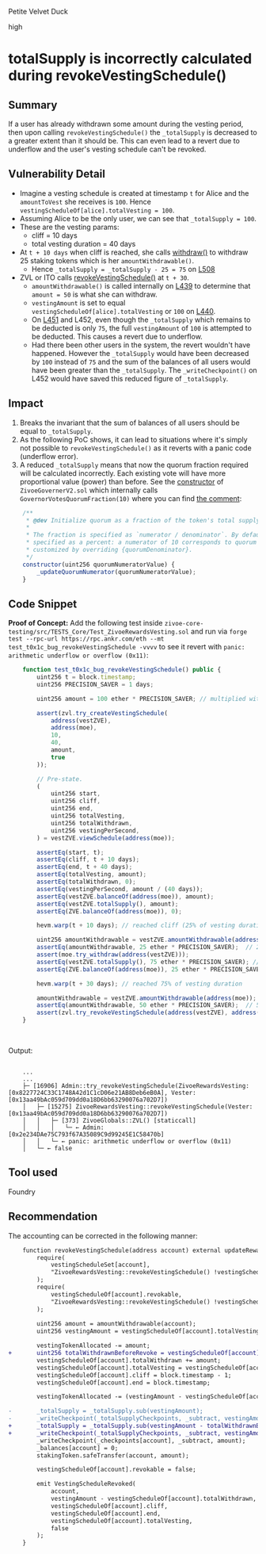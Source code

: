 Petite Velvet Duck

high

# totalSupply is incorrectly calculated during revokeVestingSchedule()

## Summary
If a user has already withdrawn some amount during the vesting period, then upon calling `revokeVestingSchedule()` the `_totalSupply` is decreased to a greater extent than it should be. This can even lead to a revert due to underflow and the user's vesting schedule can't be revoked.

## Vulnerability Detail
- Imagine a vesting schedule is created at timestamp `t` for Alice and the `amountToVest` she receives is `100`. Hence `vestingScheduleOf[alice].totalVesting = 100`.
- Assuming Alice to be the only user, we can see that `_totalSupply = 100`.
- These are the vesting params:
  - cliff = 10 days
  - total vesting duration = 40 days
- At `t + 10 days` when cliff is reached, she calls [withdraw()](https://github.com/sherlock-audit/2024-03-zivoe/blob/main/zivoe-core-foundry/src/ZivoeRewardsVesting.sol#L501) to withdraw 25 staking tokens which is her `amountWithdrawable()`.
  - Hence `_totalSupply = _totalSupply - 25 = 75` on [L508](https://github.com/sherlock-audit/2024-03-zivoe/blob/main/zivoe-core-foundry/src/ZivoeRewardsVesting.sol#L508)
- ZVL or ITO calls [revokeVestingSchedule()](https://github.com/sherlock-audit/2024-03-zivoe/blob/main/zivoe-core-foundry/src/ZivoeRewardsVesting.sol#L429) at `t + 30`.
  - `amountWithdrawable()` is called internally on [L439](https://github.com/sherlock-audit/2024-03-zivoe/blob/main/zivoe-core-foundry/src/ZivoeRewardsVesting.sol#L439) to determine that `amount = 50` is what she can withdraw.
  - `vestingAmount` is set to equal `vestingScheduleOf[alice].totalVesting` or `100` on [L440](https://github.com/sherlock-audit/2024-03-zivoe/blob/main/zivoe-core-foundry/src/ZivoeRewardsVesting.sol#L440).
  - On [L451](https://github.com/sherlock-audit/2024-03-zivoe/blob/main/zivoe-core-foundry/src/ZivoeRewardsVesting.sol#L451) and L452, even though the `_totalSupply` which remains to be deducted is only `75`, the full `vestingAmount` of `100` is attempted to be deducted. This causes a revert due to underflow.
  - Had there been other users in the system, the revert wouldn't have happened. However the `_totalSupply` would have been decreased by `100` instead of `75` and the sum of the balances of all users would have been greater than the `_totalSupply`. The `_writeCheckpoint()` on L452 would have saved this reduced figure of `_totalSupply`.

## Impact
1. Breaks the invariant that the sum of balances of all users should be equal to `_totalSupply`.
2. As the following PoC shows, it can lead to situations where it's simply not possible to `revokeVestingSchedule()` as it reverts with a panic code (underflow error).
3. A reduced `_totalSupply` means that now the quorum fraction required will be calculated incorrectly. Each existing vote will have more proportional value (power) than before. See the [constructor](https://github.com/sherlock-audit/2024-03-zivoe/blob/main/zivoe-core-foundry/src/ZivoeGovernorV2.sol#L62-L64) of `ZivoeGovernerV2.sol` which internally calls `GovernorVotesQuorumFraction(10)` where you can find [the comment](https://github.com/OpenZeppelin/openzeppelin-contracts/blob/4e5b11919e91b18b6683b6f49a1b4fdede579969/contracts/governance/extensions/GovernorVotesQuorumFraction.sol#L24-L33):
```js
    /**
     * @dev Initialize quorum as a fraction of the token's total supply.
     *
     * The fraction is specified as `numerator / denominator`. By default the denominator is 100, so quorum is
     * specified as a percent: a numerator of 10 corresponds to quorum being 10% of total supply. The denominator can be
     * customized by overriding {quorumDenominator}.
     */
    constructor(uint256 quorumNumeratorValue) {
        _updateQuorumNumerator(quorumNumeratorValue);
    }
```

## Code Snippet
**Proof of Concept:** Add the following test inside `zivoe-core-testing/src/TESTS_Core/Test_ZivoeRewardsVesting.sol` and run via `forge test --rpc-url https://rpc.ankr.com/eth --mt test_t0x1c_bug_revokeVestingSchedule -vvvv` to see it revert with `panic: arithmetic underflow or overflow (0x11)`:
```js
    function test_t0x1c_bug_revokeVestingSchedule() public {
        uint256 t = block.timestamp;
        uint256 PRECISION_SAVER = 1 days;

        uint256 amount = 100 ether * PRECISION_SAVER; // multiplied with PRECISION_SAVER or `1 days` for ease of calculation, so that `vestingPerSecond` calculates as a non-rounded, exact whole number

        assert(zvl.try_createVestingSchedule(
            address(vestZVE), 
            address(moe), 
            10, 
            40,
            amount, 
            true
        ));

        // Pre-state.
        (
            uint256 start, 
            uint256 cliff, 
            uint256 end, 
            uint256 totalVesting, 
            uint256 totalWithdrawn, 
            uint256 vestingPerSecond,
        ) = vestZVE.viewSchedule(address(moe));

        assertEq(start, t);
        assertEq(cliff, t + 10 days);
        assertEq(end, t + 40 days);
        assertEq(totalVesting, amount);
        assertEq(totalWithdrawn, 0);
        assertEq(vestingPerSecond, amount / (40 days));
        assertEq(vestZVE.balanceOf(address(moe)), amount);
        assertEq(vestZVE.totalSupply(), amount);
        assertEq(ZVE.balanceOf(address(moe)), 0);

        hevm.warp(t + 10 days); // reached cliff (25% of vesting duration)

        uint256 amountWithdrawable = vestZVE.amountWithdrawable(address(moe));
        assertEq(amountWithdrawable, 25 ether * PRECISION_SAVER);  // 25% of `amount`
        assert(moe.try_withdraw(address(vestZVE)));
        assertEq(vestZVE.totalSupply(), 75 ether * PRECISION_SAVER); // 75% of `amount`
        assertEq(ZVE.balanceOf(address(moe)), 25 ether * PRECISION_SAVER);

        hevm.warp(t + 30 days); // reached 75% of vesting duration

        amountWithdrawable = vestZVE.amountWithdrawable(address(moe));
        assertEq(amountWithdrawable, 50 ether * PRECISION_SAVER);  // 50% of `amount` since 25% has already been withdrawn
        assert(zvl.try_revokeVestingSchedule(address(vestZVE), address(moe))); // @audit-issue : will revert here with `panic` due to underflow 
    }
```

<br>

Output:
```text

    ...
    ...
    ├─ [16906] Admin::try_revokeVestingSchedule(ZivoeRewardsVesting: [0x8227724C33C1748A42d1C1cD06e21AB8Deb6eB0A], Vester: [0x13aa49bAc059d709dd0a18D6bb63290076a702D7])
    │   ├─ [15275] ZivoeRewardsVesting::revokeVestingSchedule(Vester: [0x13aa49bAc059d709dd0a18D6bb63290076a702D7])
    │   │   ├─ [373] ZivoeGlobals::ZVL() [staticcall]
    │   │   │   └─ ← Admin: [0x2e234DAe75C793f67A35089C9d99245E1C58470b]
    │   │   └─ ← panic: arithmetic underflow or overflow (0x11)
    │   └─ ← false

```

## Tool used
Foundry

## Recommendation
The accounting can be corrected in the following manner:
```diff
    function revokeVestingSchedule(address account) external updateReward(account) onlyZVLOrITO nonReentrant {
        require(
            vestingScheduleSet[account], 
            "ZivoeRewardsVesting::revokeVestingSchedule() !vestingScheduleSet[account]"
        );
        require(
            vestingScheduleOf[account].revokable, 
            "ZivoeRewardsVesting::revokeVestingSchedule() !vestingScheduleOf[account].revokable"
        );
        
        uint256 amount = amountWithdrawable(account);
        uint256 vestingAmount = vestingScheduleOf[account].totalVesting;

        vestingTokenAllocated -= amount;
+       uint256 totalWithdrawnBeforeRevoke = vestingScheduleOf[account].totalWithdrawn;
        vestingScheduleOf[account].totalWithdrawn += amount;
        vestingScheduleOf[account].totalVesting = vestingScheduleOf[account].totalWithdrawn;
        vestingScheduleOf[account].cliff = block.timestamp - 1;
        vestingScheduleOf[account].end = block.timestamp;

        vestingTokenAllocated -= (vestingAmount - vestingScheduleOf[account].totalWithdrawn);

-       _totalSupply = _totalSupply.sub(vestingAmount);
-       _writeCheckpoint(_totalSupplyCheckpoints, _subtract, vestingAmount);
+       _totalSupply = _totalSupply.sub(vestingAmount - totalWithdrawnBeforeRevoke);
+       _writeCheckpoint(_totalSupplyCheckpoints, _subtract, vestingAmount - totalWithdrawnBeforeRevoke);
        _writeCheckpoint(_checkpoints[account], _subtract, amount);
        _balances[account] = 0;
        stakingToken.safeTransfer(account, amount);

        vestingScheduleOf[account].revokable = false;

        emit VestingScheduleRevoked(
            account, 
            vestingAmount - vestingScheduleOf[account].totalWithdrawn, 
            vestingScheduleOf[account].cliff, 
            vestingScheduleOf[account].end, 
            vestingScheduleOf[account].totalVesting, 
            false
        );
    }
```